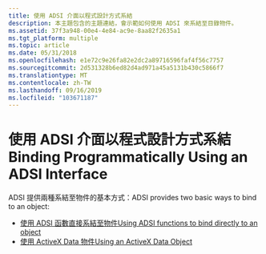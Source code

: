 ```yaml
---
title: 使用 ADSI 介面以程式設計方式系結
description: 本主題包含的主題連結，會示範如何使用 ADSI 來系結至目錄物件。
ms.assetid: 37f3a948-00e4-4e84-ac9e-8aa82f2635a1
ms.tgt_platform: multiple
ms.topic: article
ms.date: 05/31/2018
ms.openlocfilehash: e1e72c9e26fa82e2dc2a89716596faf4f56c7757
ms.sourcegitcommit: 2d531328b6ed82d4ad971a45a5131b430c5866f7
ms.translationtype: MT
ms.contentlocale: zh-TW
ms.lasthandoff: 09/16/2019
ms.locfileid: "103671187"
---
```

# <a name="binding-programmatically-using-an-adsi-interface"></a><span data-ttu-id="c504c-103">使用 ADSI 介面以程式設計方式系結</span><span class="sxs-lookup"><span data-stu-id="c504c-103">Binding Programmatically Using an ADSI Interface</span></span>

<span data-ttu-id="c504c-104">ADSI 提供兩種系結至物件的基本方式：</span><span class="sxs-lookup"><span data-stu-id="c504c-104">ADSI provides two basic ways to bind to an object:</span></span>

-   [<span data-ttu-id="c504c-105">使用 ADSI 函數直接系結至物件</span><span class="sxs-lookup"><span data-stu-id="c504c-105">Using ADSI functions to bind directly to an object</span></span>](using-adsi-functions-to-bind-directly-to-an-object.md)
-   [<span data-ttu-id="c504c-106">使用 ActiveX Data 物件</span><span class="sxs-lookup"><span data-stu-id="c504c-106">Using an ActiveX Data Object</span></span>](using-an-activex-data-object-to-bind-to-adsi-providers.md)

 

 




